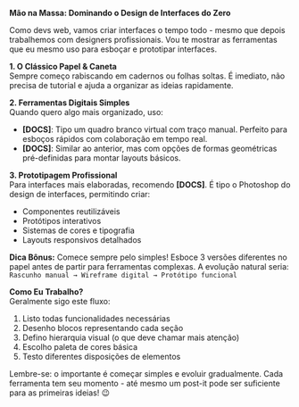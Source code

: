 

**Mão na Massa: Dominando o Design de Interfaces do Zero**

Como devs web, vamos criar interfaces o tempo todo - mesmo que depois trabalhemos com designers profissionais. Vou te mostrar as ferramentas que eu mesmo uso para esboçar e prototipar interfaces.

**1. O Clássico Papel & Caneta**  
Sempre começo rabiscando em cadernos ou folhas soltas. É imediato, não precisa de tutorial e ajuda a organizar as ideias rapidamente.

**2. Ferramentas Digitais Simples**  
Quando quero algo mais organizado, uso:  
- **[DOCS]**: Tipo um quadro branco virtual com traço manual. Perfeito para esboços rápidos com colaboração em tempo real.  
- **[DOCS]**: Similar ao anterior, mas com opções de formas geométricas pré-definidas para montar layouts básicos.

**3. Prototipagem Profissional**  
Para interfaces mais elaboradas, recomendo **[DOCS]**. É tipo o Photoshop do design de interfaces, permitindo criar:  
- Componentes reutilizáveis  
- Protótipos interativos  
- Sistemas de cores e tipografia  
- Layouts responsivos detalhados

**Dica Bônus:** Comece sempre pelo simples! Esboce 3 versões diferentes no papel antes de partir para ferramentas complexas. A evolução natural seria:  
`Rascunho manual → Wireframe digital → Protótipo funcional`

**Como Eu Trabalho?**  
Geralmente sigo este fluxo:  
1. Listo todas funcionalidades necessárias  
2. Desenho blocos representando cada seção  
3. Defino hierarquia visual (o que deve chamar mais atenção)  
4. Escolho paleta de cores básica  
5. Testo diferentes disposições de elementos

Lembre-se: o importante é começar simples e evoluir gradualmente. Cada ferramenta tem seu momento - até mesmo um post-it pode ser suficiente para as primeiras ideias! 😉